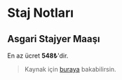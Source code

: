 # Staj Notları

## Asgari Stajyer Maaşı

En az ücret **548₺**'dir.

> Kaynak için [buraya](https://www.sabah.com.tr/yazarlar/erdem/2019/01/19/stajyerin-maasi-devletten) bakabilirsin.
